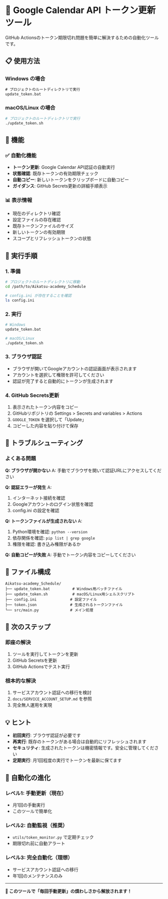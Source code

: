 # 🔄 Google Calendar API トークン更新ツール

GitHub Actionsのトークン期限切れ問題を簡単に解決するための自動化ツールです。

## 📋 使用方法

### Windows の場合
```cmd
# プロジェクトのルートディレクトリで実行
update_token.bat
```

### macOS/Linux の場合
```bash
# プロジェクトのルートディレクトリで実行
./update_token.sh
```

## 🎯 機能

### ✅ 自動化機能
- **トークン更新**: Google Calendar API認証の自動実行
- **状態確認**: 既存トークンの有効期限チェック
- **自動コピー**: 新しいトークンをクリップボードに自動コピー
- **ガイダンス**: GitHub Secrets更新の詳細手順表示

### 📊 表示情報
- 現在のディレクトリ確認
- 設定ファイルの存在確認
- 既存トークンファイルのサイズ
- 新しいトークンの有効期限
- スコープとリフレッシュトークンの状態

## 🚀 実行手順

### 1. 準備
```bash
# プロジェクトのルートディレクトリに移動
cd /path/to/Aikatsu-academy_Schedule

# config.ini が存在することを確認
ls config.ini
```

### 2. 実行
```bash
# Windows
update_token.bat

# macOS/Linux
./update_token.sh
```

### 3. ブラウザ認証
- ブラウザが開いてGoogleアカウントの認証画面が表示されます
- アカウントを選択して権限を許可してください
- 認証が完了すると自動的にトークンが生成されます

### 4. GitHub Secrets更新
1. 表示されたトークン内容をコピー
2. GitHubリポジトリの Settings > Secrets and variables > Actions
3. `GOOGLE_TOKEN` を選択して「Update」
4. コピーした内容を貼り付けて保存

## 🔧 トラブルシューティング

### よくある問題

**Q: ブラウザが開かない**
A: 手動でブラウザを開いて認証URLにアクセスしてください

**Q: 認証エラーが発生**
A: 
1. インターネット接続を確認
2. Googleアカウントのログイン状態を確認
3. config.ini の設定を確認

**Q: トークンファイルが生成されない**
A:
1. Python環境を確認: `python --version`
2. 依存関係を確認: `pip list | grep google`
3. 権限を確認: 書き込み権限があるか

**Q: 自動コピーが失敗**
A: 手動でトークン内容をコピーしてください

## 📁 ファイル構成

```
Aikatsu-academy_Schedule/
├── update_token.bat          # Windows用バッチファイル
├── update_token.sh           # macOS/Linux用シェルスクリプト
├── config.ini               # 設定ファイル
├── token.json               # 生成されるトークンファイル
└── src/main.py              # メイン処理
```

## 🎯 次のステップ

### 即座の解決
1. ツールを実行してトークンを更新
2. GitHub Secretsを更新
3. GitHub Actionsでテスト実行

### 根本的な解決
1. サービスアカウント認証への移行を検討
2. `docs/SERVICE_ACCOUNT_SETUP.md` を参照
3. 完全無人運用を実現

## 💡 ヒント

- **初回実行**: ブラウザ認証が必要です
- **再実行**: 既存のトークンがある場合は自動的にリフレッシュされます
- **セキュリティ**: 生成されたトークンは機密情報です。安全に管理してください
- **定期実行**: 月1回程度の実行でトークンを最新に保てます

## 🔄 自動化の進化

### レベル1: 手動更新（現在）
- 月1回の手動実行
- このツールで簡単化

### レベル2: 自動監視（推奨）
- `utils/token_monitor.py` で定期チェック
- 期限切れ前に自動アラート

### レベル3: 完全自動化（理想）
- サービスアカウント認証への移行
- 年1回のメンテナンスのみ

---

**🎉 このツールで「毎回手動更新」の煩わしさから解放されます！** 